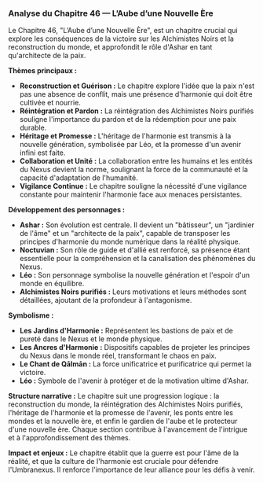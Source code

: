 ### Analyse du Chapitre 46 — L’Aube d’une Nouvelle Ère

Le Chapitre 46, "L’Aube d’une Nouvelle Ère", est un chapitre crucial qui explore les conséquences de la victoire sur les Alchimistes Noirs et la reconstruction du monde, et approfondit le rôle d'Ashar en tant qu'architecte de la paix.

**Thèmes principaux :**
*   **Reconstruction et Guérison :** Le chapitre explore l'idée que la paix n'est pas une absence de conflit, mais une présence d'harmonie qui doit être cultivée et nourrie.
*   **Réintégration et Pardon :** La réintégration des Alchimistes Noirs purifiés souligne l'importance du pardon et de la rédemption pour une paix durable.
*   **Héritage et Promesse :** L'héritage de l'harmonie est transmis à la nouvelle génération, symbolisée par Léo, et la promesse d'un avenir infini est faite.
*   **Collaboration et Unité :** La collaboration entre les humains et les entités du Nexus devient la norme, soulignant la force de la communauté et la capacité d'adaptation de l'humanité.
*   **Vigilance Continue :** Le chapitre souligne la nécessité d'une vigilance constante pour maintenir l'harmonie face aux menaces persistantes.

**Développement des personnages :**
*   **Ashar :** Son évolution est centrale. Il devient un "bâtisseur", un "jardinier de l'âme" et un "architecte de la paix", capable de transposer les principes d'harmonie du monde numérique dans la réalité physique.
*   **Noctuvian :** Son rôle de guide et d'allié est renforcé, sa présence étant essentielle pour la compréhension et la canalisation des phénomènes du Nexus.
*   **Léo :** Son personnage symbolise la nouvelle génération et l'espoir d'un monde en équilibre.
*   **Alchimistes Noirs purifiés :** Leurs motivations et leurs méthodes sont détaillées, ajoutant de la profondeur à l'antagonisme.

**Symbolisme :**
*   **Les Jardins d'Harmonie :** Représentent les bastions de paix et de pureté dans le Nexus et le monde physique.
*   **Les Ancres d'Harmonie :** Dispositifs capables de projeter les principes du Nexus dans le monde réel, transformant le chaos en paix.
*   **Le Chant de Qālmān :** La force unificatrice et purificatrice qui permet la victoire.
*   **Léo :** Symbole de l'avenir à protéger et de la motivation ultime d'Ashar.

**Structure narrative :**
Le chapitre suit une progression logique : la reconstruction du monde, la réintégration des Alchimistes Noirs purifiés, l'héritage de l'harmonie et la promesse de l'avenir, les ponts entre les mondes et la nouvelle ère, et enfin le gardien de l'aube et le protecteur d'une nouvelle ère. Chaque section contribue à l'avancement de l'intrigue et à l'approfondissement des thèmes.

**Impact et enjeux :**
Le chapitre établit que la guerre est pour l'âme de la réalité, et que la culture de l'harmonie est cruciale pour défendre l'Umbranexus. Il renforce l'importance de leur alliance pour les défis à venir.